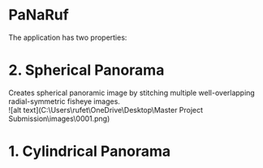 # PaNaRuf
The application has two properties:


# 2. Spherical Panorama
  Creates spherical panoramic image by stitching multiple well-overlapping radial-symmetric fisheye images. \
  ![alt text](C:\Users\rufet\OneDrive\Desktop\Master Project Submission\images\0001.png)
# 1. Cylindrical Panorama
     
